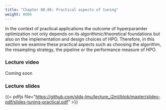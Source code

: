 ```yaml
---
title: "Chapter 08.06: Practical aspects of tuning"
weight: 8006
---
```

In the context of practical applications the outcome of hyperparamter optimization not only depends on its algorithmic/theoretical foundations but also on the implementation and design choices of HPO. Therefore, in this section we examine these practical aspects such as choosing the algorithm, the resampling strategy, the pipeline or the performance measure of HPO. 
 

<!--more-->

### Lecture video

<!--{{< video id="lG4Ul1Liq-U" >}}-->
Coming soon

### Lecture slides

{{< pdfjs file="https://github.com/slds-lmu/lecture_i2ml/blob/master/slides-pdf/slides-tuning-practical.pdf" >}}
